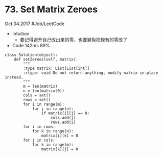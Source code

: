 # 73. Set Matrix Zeroes
Oct.04.2017
#Job/LeetCode
- Intuition
	- 要记得避开自己改出来的零，也要避免把现有的零改了
- Code 142ms 89%
```
class Solution(object):
    def setZeroes(self, matrix):
        """
        :type matrix: List[List[int]]
        :rtype: void Do not return anything, modify matrix in-place instead.
        """
        m = len(matrix)
        n = len(matrix[0])
        cols = set()
        rows = set()
        for i in range(m):
            for j in range(n):
                if matrix[i][j] == 0:
                    cols.add(j)
                    rows.add(i)
        for i in rows:
            for k in range(n):
                matrix[i][k] = 0
        for j in cols:
            for k in range(m):
                matrix[k][j] = 0
```